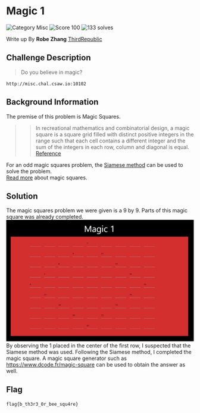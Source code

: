 # Magic 1
![Category Misc](https://img.shields.io/badge/category-misc-lightgrey.svg?longCache=true&style=popout)
![Score 100](https://img.shields.io/badge/score-100-brightgreen.svg?longCache=true&style=popout)
![133 solves](https://img.shields.io/badge/solves-133-%2317a2b8.svg?longCache=true&style=popout)

Write up By
**Robe Zhang** [ThirdRepublic](https://github.com/ThirdRepublic)

## Challenge Description
> Do you believe in magic?
```
http://misc.chal.csaw.io:10102
```

## Background Information
The premise of this problem is Magic Squares.  
>> In recreational mathematics and combinatorial design, a magic square is a square grid filled with distinct positive integers in the range such that each cell contains a different integer and the sum of the integers in each row, column and diagonal is equal. [Reference](https://en.wikipedia.org/wiki/Robots_exclusion_standard)

For an odd magic squares problem, the [Siamese method](https://en.wikipedia.org/wiki/Siamese_method) can be used to solve the problem.  
[Read more](http://mathworld.wolfram.com/MagicSquare.html) about magic squares. 

## Solution
The magic squares problem we were given is a 9 by 9. Parts of this magic square was already completed. <br />
![Screenshot](magic.PNG) <br />
By observing the 1 placed in the center of the first row, I suspected that the Siamese method was used.  Following the Siamese method, I completed the magic square. A magic square generator such as https://www.dcode.fr/magic-square can be used to obtain the answer as well.

## Flag
```
flag{b_th3r3_0r_bee_squ4re}
```
